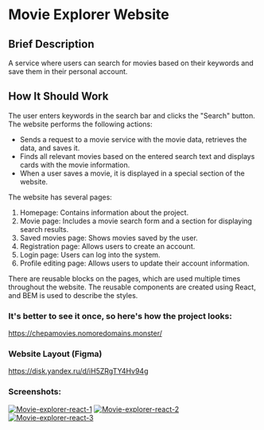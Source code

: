 # Movie Explorer Website

## Brief Description

A service where users can search for movies based on their keywords and save them in their personal account.

## How It Should Work

The user enters keywords in the search bar and clicks the "Search" button. The website performs the following actions:

- Sends a request to a movie service with the movie data, retrieves the data, and saves it.
- Finds all relevant movies based on the entered search text and displays cards with the movie information.
- When a user saves a movie, it is displayed in a special section of the website.

The website has several pages:

1. Homepage: Contains information about the project.
2. Movie page: Includes a movie search form and a section for displaying search results.
3. Saved movies page: Shows movies saved by the user.
4. Registration page: Allows users to create an account.
5. Login page: Users can log into the system.
6. Profile editing page: Allows users to update their account information.

There are reusable blocks on the pages, which are used multiple times throughout the website. The reusable components are created using React, and BEM is used to describe the styles.

### It's better to see it once, so here's how the project looks:

https://chepamovies.nomoredomains.monster/

### Website Layout (Figma)

https://disk.yandex.ru/d/iH5ZRgTY4Hv94g

### Screenshots:
<a href="https://postimg.cc/vg6kfz9z" target="_blank"><img src="https://i.postimg.cc/vg6kfz9z/Movie-explorer-react-1.png" alt="Movie-explorer-react-1"/></a> <a href="https://postimg.cc/NynZKVyF" target="_blank"><img src="https://i.postimg.cc/NynZKVyF/Movie-explorer-react-2.png" alt="Movie-explorer-react-2"/></a> <a href="https://postimg.cc/06jL2xyh" target="_blank"><img src="https://i.postimg.cc/06jL2xyh/Movie-explorer-react-3.png" alt="Movie-explorer-react-3"/></a><br/><br/>
